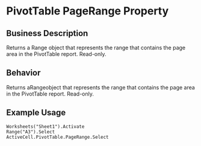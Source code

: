 # PivotTable PageRange Property

## Business Description
Returns a Range object that represents the range that contains the page area in the PivotTable report. Read-only.

## Behavior
Returns aRangeobject that represents the range that contains the page area in the PivotTable report. Read-only.

## Example Usage
```vba
Worksheets("Sheet1").Activate 
Range("A3").Select 
ActiveCell.PivotTable.PageRange.Select
```